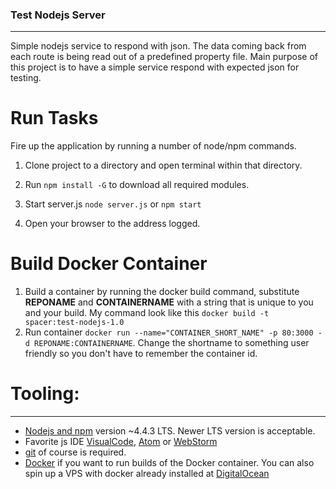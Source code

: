 ### Test Nodejs Server
- - -
 Simple nodejs service to respond with json. The data coming back from each route is being read out of a predefined property file. Main purpose of this project is to have a simple service respond with expected json for testing.

# Run Tasks #
Fire up the application by running a number of node/npm commands.

1. Clone project to a directory and open terminal within that directory.

2. Run ```npm install -G``` to download all required modules.

3. Start server.js ```node server.js``` or ```npm start```

4. Open your browser to the address logged.

# Build Docker Container #
1. Build a container by running the docker build command, substitute **REPONAME** and **CONTAINERNAME** with a string that is unique to you and your build. My command look like this ```docker build -t spacer:test-nodejs-1.0```
2. Run container ```docker run --name="CONTAINER_SHORT_NAME" -p 80:3000 -d REPONAME:CONTAINERNAME```. Change the shortname to something user friendly so you don't have to remember the container id.

# Tooling: #
---
* [Nodejs and npm](https://nodejs.org/en/) version ~4.4.3 LTS. Newer LTS version is acceptable.
* Favorite js IDE [VisualCode](https://code.visualstudio.com), [Atom](https://atom.io) or [WebStorm](https://www.jetbrains.com/webstorm/?fromMenu)
* [git](https://git-scm.com) of course is required.
* [Docker](https://www.docker.com) if you want to run builds of the Docker container. You can also spin up a VPS with docker already installed at [DigitalOcean](https://m.do.co/c/d5e5957d1fd0)
